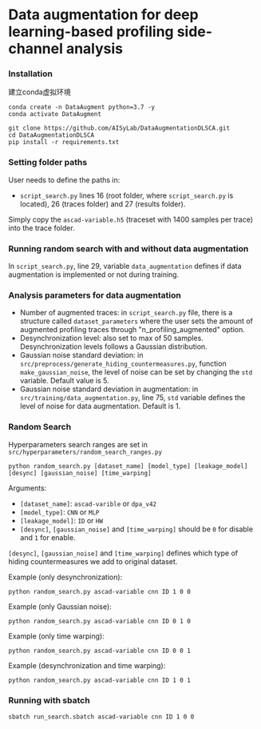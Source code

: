 # Data augmentation for deep learning-based profiling side-channel analysis

### Installation
建立conda虚拟环境
```
conda create -n DataAugment python=3.7 -y
conda activate DataAugment 
```
```
git clone https://github.com/AISyLab/DataAugmentationDLSCA.git
cd DataAugmentationDLSCA
pip install -r requirements.txt
```

### Setting folder paths

User needs to define the paths in:
- ```script_search.py``` lines 16 (root folder, where ```script_search.py``` is located), 26 (traces folder) and 27 (results folder).

Simply copy the ```ascad-variable.h5``` (traceset with 1400 samples per trace) into the trace folder.

### Running random search with and without data augmentation

In ```script_search.py```, line 29, variable ```data_augmentation``` defines if data augmentation is implemented or not during training.

### Analysis parameters for data augmentation

- Number of augmented traces: in ```script_search.py``` file, there is a structure called ```dataset_parameters``` where the user sets the amount of augmented profiling traces through "n_profiling_augmented" option. 
- Desynchronization level: also set to max of 50 samples. Desynchronization levels follows a Gaussian distribution.
- Gaussian noise standard deviation: in ```src/preprocess/generate_hiding_countermeasures.py```, function ```make_gaussian_noise```, the level of noise can be set by changing the ```std``` variable. Default value is 5.
- Gaussian noise standard deviation in augmentation: in ```src/training/data_augmentation.py```, line 75, ```std``` variable defines the level of noise for data augmentation. Default is 1.

### Random Search

Hyperparameters search ranges are set in ```src/hyperparameters/random_search_ranges.py```

```
python random_search.py [dataset_name] [model_type] [leakage_model] [desync] [gaussian_noise] [time_warping] 
```

Arguments:
- ```[dataset_name]```: ```ascad-varible``` or ```dpa_v42```
- ```[model_type]```: ```CNN``` or ```MLP```
- ```[leakage_model]```: ```ID``` or ```HW```
- ```[desync]```, ```[gaussian_noise]``` and ```[time_warping]``` should be ```0``` for disable and ```1``` for enable.

```[desync]```, ```[gaussian_noise]``` and ```[time_warping]``` defines which type of hiding countermeasures we add to original dataset.

Example (only desynchronization):

```
python random_search.py ascad-variable cnn ID 1 0 0 
```

Example (only Gaussian noise):

```
python random_search.py ascad-variable cnn ID 0 1 0 
```

Example (only time warping):

```
python random_search.py ascad-variable cnn ID 0 0 1 
```

Example (desynchronization and time warping):

```
python random_search.py ascad-variable cnn ID 1 0 1 
```


### Running with sbatch

```
sbatch run_search.sbatch ascad-variable cnn ID 1 0 0 
```

